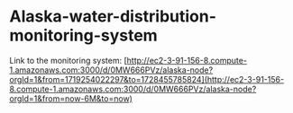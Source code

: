 # Alaska-water-distribution-monitoring-system

Link to the monitoring system: [http://ec2-3-91-156-8.compute-1.amazonaws.com:3000/d/0MW666PVz/alaska-node?orgId=1&from=1719254022297&to=1728455785824](http://ec2-3-91-156-8.compute-1.amazonaws.com:3000/d/0MW666PVz/alaska-node?orgId=1&from=now-6M&to=now)
